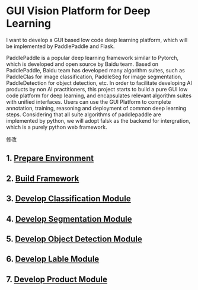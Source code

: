 # GUI Vision Platform for Deep Learning 

I want to develop a GUI based low code deep learning platform, which will be implemented by PaddlePaddle and Flask.

PaddlePaddle is a popular deep learning framework similar to Pytorch, which is developed and open source by Baidu team. Based on PaddlePaddle, Baidu team has developed many algorithm suites, such as PaddleClas for image classification, PaddleSeg for image segmentation, PaddleDetection for object detection, etc. In order to facilitate developing AI products by non AI practitioners, this project starts to build a pure GUI low code platform for deep learning, and encapsulates relevant algorithm suites with unified interfaces. Users can use the GUI Platform to complete annotation, training, reasoning and deployment of common deep learning steps. Considering that all suite algorithms of paddlepaddle are implemented by python, we will adopt falsk as the backend for intergration, which is a purely python web framework. 

修改


## 1. [Prepare Environment](./doc/1.md)

## 2. [Build Framework](./doc/2.md)

## 3. [Develop Classification Module](./doc/3.md)

## 4. [Develop Segmentation Module](./doc/4.md)

## 5. [Develop Object Detection Module](./doc/5.md)

## 6. [Develop Lable Module](./doc/6.md)

## 7. [Develop Product Module](./doc/7.md)